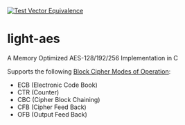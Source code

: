 [![Test Vector Equivalence](https://github.com/Syntaks-Code-Vault/light-aes/actions/workflows/cmake_build_and_run.yml/badge.svg)](https://github.com/Syntaks-Code-Vault/light-aes/actions/workflows/cmake_build_and_run.yml)

# light-aes
A Memory Optimized AES-128/192/256 Implementation in C

Supports the following [Block Cipher Modes of Operation](https://en.wikipedia.org/wiki/Block_cipher_mode_of_operation):
- ECB (Electronic Code Book)
- CTR (Counter)
- CBC (Cipher Block Chaining)
- CFB (Cipher Feed Back)
- OFB (Output Feed Back)

